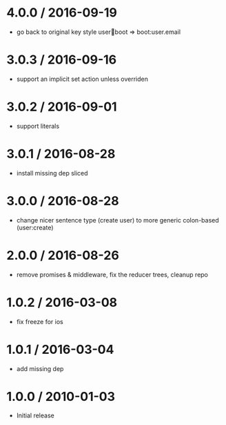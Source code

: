 
4.0.0 / 2016-09-19
==================

  * go back to original key style user:email:boot => boot:user.email

3.0.3 / 2016-09-16
==================

  * support an implicit set action unless overriden

3.0.2 / 2016-09-01
==================

  * support literals

3.0.1 / 2016-08-28
==================

  * install missing dep sliced

3.0.0 / 2016-08-28
==================

  * change nicer sentence type (create user) to more generic colon-based (user:create)

2.0.0 / 2016-08-26
==================

  * remove promises & middleware, fix the reducer trees, cleanup repo

1.0.2 / 2016-03-08
==================

  * fix freeze for ios

1.0.1 / 2016-03-04
==================

  * add missing dep

1.0.0 / 2010-01-03
==================

  * Initial release
